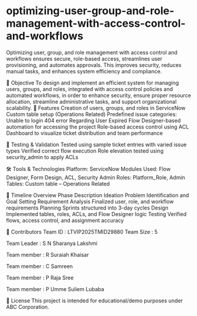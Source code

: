 # optimizing-user-group-and-role-management-with-access-control-and-workflows
Optimizing user, group, and role management with access control and workflows ensures secure, role-based access, streamlines user provisioning, and automates approvals. This improves security, reduces manual tasks, and enhances system efficiency and compliance.

🚀 Objective
To design and implement an efficient system for managing users, groups, and roles, integrated with access control policies and automated workflows, in order to enhance security, ensure proper resource allocation, streamline administrative tasks, and support organizational scalability.
🔧 Features
Creation of users, groups, and roles in ServiceNow
Custom table setup (Operations Related) 
Predefined issue categories:
Unable to login
404 error
Regarding User Expired
Flow Designer-based automation for accessing the project 
Role-based access control using ACL
Dashboard to visualize ticket distribution and team performance

🧪 Testing & Validation
Tested using sample ticket entries with varied issue types
Verified correct flow execution 
Role elevation tested using security_admin to apply ACLs

🛠 Tools & Technologies
Platform: ServiceNow
Modules Used: Flow Designer, Form Design, ACL, Security Admin
Roles: Platform_Role, Admin
Tables: Custom table – Operations Related

📅 Timeline Overview
Phase	Description
Ideation	Problem Identification and Goal Setting
Requirement Analysis	Finalized user, role, and workflow requirements
Planning	Sprints structured into 3-day cycles
Design	Implemented tables, roles, ACLs, and Flow Designer logic
Testing	Verified flows, access control, and assignment accuracy

🤝 Contributors
Team ID : LTVIP2025TMID29880
Team Size : 5

Team Leader : S N Sharanya Lakshmi

Team member : R Suraiah Khaisar

Team member : C Samreen

Team member : P Raja Sree

Team member : P Umme Suliem Lubaba

📜 License
This project is intended for educational/demo purposes under ABC Corporation.
